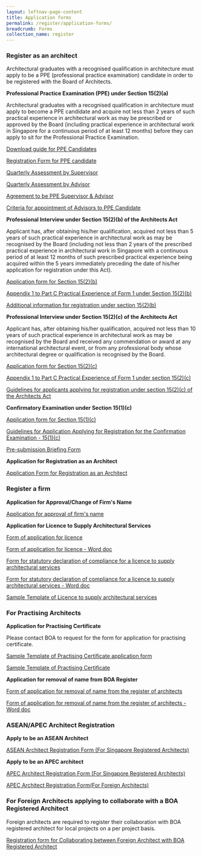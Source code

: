 ```yaml
---
layout: leftnav-page-content
title: Application forms
permalink: /register/application-forms/
breadcrumb: Forms
collection_name: register
---
```


### **Register as an architect**

Architectural graduates with a recognised qualification in architecture must apply to be a PPE (professional practice examination) candidate in order to be registered with the Board of Architects.

**Professional Practice Examination (PPE) under Section 15(2)(a)**

Architectural graduates with a recognised qualification in architecture must apply to become a PPE candidate and acquire not less than 2 years of such practical experience in architectural work as may be prescribed or approved by the Board (including practical experience in architectural work in Singapore for a continuous period of at least 12 months) before they can apply to sit for the Professional Practice Examination. 

[Download guide for PPE Candidates]({{site.baseurl}}/files/General_Info_for_PPE_candidates_Updated_2019.pdf)

[Registration Form for PPE candidate]({{site.baseurl}}/files/registration_ppe.pdf)

[Quarterly Assessment by Supervisor]({{site.baseurl}}/files/appendix_a_supervisor.doc)

[Quarterly Assessment by Advisor]({{site.baseurl}}/files/appendix_b_advisor.doc)

[Agreement to be PPE Supervisor & Advisor]({{site.baseurl}}/files/agreement_ppe_supervisor.pdf)

[Criteria for appointment of Advisors to PPE Candidate]({{site.baseurl}}/files/circular_on_PPE_advisor.pdf)


**Professional Interview under Section 15(2)(b) of the Architects Act**

Applicant has, after obtaining his/her qualification, acquired not less than 5 years of such practical experience in architectural work as may be recognised by the Board (including not less than 2 years of the prescribed practical experience in architectural work in Singapore with a continuous period of at least 12 months of such prescribed practical experience being acquired within the 5 years immediately preceding the date of his/her application for registration under this Act).

[Application form for Section 15(2)(b)]({{site.baseurl}}/files/application_15_2_b.pdf)

[Appendix 1 to Part C Practical Experience of Form 1 under Section 15(2)(b)]({{site.baseurl}}/files/application_15_2_b_appendix.pdf)

[Additional information for registration under section 15(2)(b)]({{site.baseurl}}/files/application_15_2_b_additional_info.pdf)


**Professional Interview under Section 15(2)(c) of the Architects Act**

Applicant has, after obtaining his/her qualification, acquired not less than 10 years of such practical experience in architectural work as may be recognised by the Board and received any commendation or award at any international architectural event, or from any professional body whose architectural degree or qualification is recognised by the Board.

[Application form for Section 15(2)(c)]({{site.baseurl}}/files/application_15_2_c.pdf)

[Appendix 1 to Part C Practical Experience of Form 1 under section 15(2)(c)]({{site.baseurl}}/files/application_15_2_c_appendix.pdf)

[Guidelines for applicants applying for registration under section 15(2)(c) of the Architects Act]({{site.baseurl}}/files/guide2c.pdf)


**Confirmatory Examination under Section 15(1)(c)**

[Application form for Section 15(1)(c)]({{site.baseurl}}/files/application_15_1_c.pdf)

[Guidelines for Application Applying for Registration for the Confirmation Examination - 15(1)(c)]({{site.baseurl}}/files/guide_15_1_c.pdf)

[Pre-submission Briefing Form]({{site.baseurl}}/files/presubmission_briefing_form.pdf)


**Application for Registration as an Architect**

[Application Form for Registration as an Architect]({{site.baseurl}}/files/form_1_application_for_registration.pdf)


### **Register a firm**

**Application for Approval/Change of Firm's Name**

[Application for approval of firm's name]({{site.baseurl}}/files/approval_of_firm_s_name.pdf)


**Application for Licence to Supply Architectural Services**

[Form of application for licence]({{site.baseurl}}/files/form_6_application_for_a_licence.pdf)

[Form of application for licence - Word doc]({{site.baseurl}}/files/form_6_application_for_a_licence.doc)

[Form for statutory declaration of compliance for a licence to supply architectural services]({{site.baseurl}}/files/statlic.pdf)

[Form for statutory declaration of compliance for a licence to supply architectural services - Word doc]({{site.baseurl}}/files/statlic.doc)

[Sample Template of Licence to supply architectural services]({{site.baseurl}}/files/licence.pdf)


### **For Practising Architects**

**Application for Practising Certificate**

Please contact BOA to request for the form for application for practising certificate. 

[Sample Template of Practising Certificate application form]({{site.baseurl}}/files/practising_certificate_form.pdf)

[Sample Template of Practising Certificate]({{site.baseurl}}/files/practising_certificate.pdf)


**Application for removal of name from BOA Register**

[Form of application for removal of name from the register of architects]({{site.baseurl}}/files/remove.pdf)

[Form of application for removal of name from the register of architects - Word doc]({{site.baseurl}}/files/remove.doc)


### **ASEAN/APEC Architect Registration**

**Apply to be an ASEAN Architect**

[ASEAN Architect Registration Form (For Singapore Registered Architects)]({{site.baseurl}}/files/ASEAN_Architect_Registration_Form_SG.pdf)


**Apply to be an APEC architect**

[APEC Architect Registration Form (For Singapore Registered Architects)]({{site.baseurl}}/files/APEC_Architect_Application_Form_SG.pdf)

[APEC Architect Registration Form(For Foreign Architects)]({{site.baseurl}}/files/APEC_architect_registration_form_foreign.pdf)


### **For Foreign Architects applying to collaborate with a BOA Registered Architect**

Foreign architects are required to register their collaboration with BOA registered architect for local projects on a per project basis.

[Registration form for Collaborating between Foreign Architect with BOA Registered Architect]({{site.baseurl}}/files/form_collaboration.pdf)

